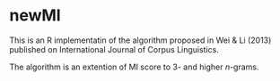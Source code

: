 newMI
=====

This is an R implementatin of the algorithm proposed in Wei &amp; Li (2013) published on International Journal of Corpus Linguistics.

The algorithm is an extention of MI score to 3- and higher *n*-grams.
